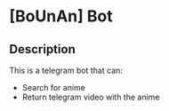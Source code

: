 # [BoUnAn] Bot

## Description

This is a telegram bot that can:
- Search for anime
- Return telegram video with the anime
